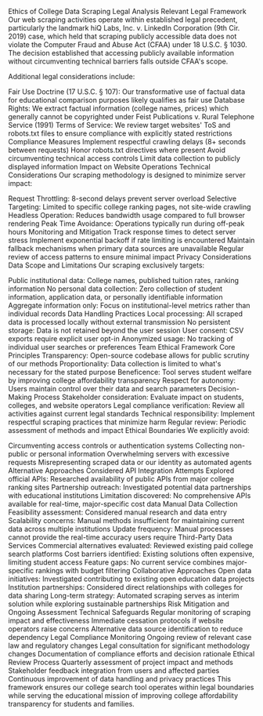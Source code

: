 Ethics of College Data Scraping
Legal Analysis
Relevant Legal Framework
Our web scraping activities operate within established legal precedent, particularly the landmark hiQ Labs, Inc. v. LinkedIn Corporation (9th Cir. 2019) case, which held that scraping publicly accessible data does not violate the Computer Fraud and Abuse Act (CFAA) under 18 U.S.C. § 1030. The decision established that accessing publicly available information without circumventing technical barriers falls outside CFAA's scope.

Additional legal considerations include:

Fair Use Doctrine (17 U.S.C. § 107): Our transformative use of factual data for educational comparison purposes likely qualifies as fair use
Database Rights: We extract factual information (college names, prices) which generally cannot be copyrighted under Feist Publications v. Rural Telephone Service (1991)
Terms of Service: We review target websites' ToS and robots.txt files to ensure compliance with explicitly stated restrictions
Compliance Measures
Implement respectful crawling delays (8+ seconds between requests)
Honor robots.txt directives where present
Avoid circumventing technical access controls
Limit data collection to publicly displayed information
Impact on Website Operations
Technical Considerations
Our scraping methodology is designed to minimize server impact:

Request Throttling: 8-second delays prevent server overload
Selective Targeting: Limited to specific college ranking pages, not site-wide crawling
Headless Operation: Reduces bandwidth usage compared to full browser rendering
Peak Time Avoidance: Operations typically run during off-peak hours
Monitoring and Mitigation
Track response times to detect server stress
Implement exponential backoff if rate limiting is encountered
Maintain fallback mechanisms when primary data sources are unavailable
Regular review of access patterns to ensure minimal impact
Privacy Considerations
Data Scope and Limitations
Our scraping exclusively targets:

Public institutional data: College names, published tuition rates, ranking information
No personal data collection: Zero collection of student information, application data, or personally identifiable information
Aggregate information only: Focus on institutional-level metrics rather than individual records
Data Handling Practices
Local processing: All scraped data is processed locally without external transmission
No persistent storage: Data is not retained beyond the user session
User consent: CSV exports require explicit user opt-in
Anonymized usage: No tracking of individual user searches or preferences
Team Ethical Framework
Core Principles
Transparency: Open-source codebase allows for public scrutiny of our methods
Proportionality: Data collection is limited to what's necessary for the stated purpose
Beneficence: Tool serves student welfare by improving college affordability transparency
Respect for autonomy: Users maintain control over their data and search parameters
Decision-Making Process
Stakeholder consideration: Evaluate impact on students, colleges, and website operators
Legal compliance verification: Review all activities against current legal standards
Technical responsibility: Implement respectful scraping practices that minimize harm
Regular review: Periodic assessment of methods and impact
Ethical Boundaries
We explicitly avoid:

Circumventing access controls or authentication systems
Collecting non-public or personal information
Overwhelming servers with excessive requests
Misrepresenting scraped data or our identity as automated agents
Alternative Approaches Considered
API Integration Attempts
Explored official APIs: Researched availability of public APIs from major college ranking sites
Partnership outreach: Investigated potential data partnerships with educational institutions
Limitation discovered: No comprehensive APIs available for real-time, major-specific cost data
Manual Data Collection
Feasibility assessment: Considered manual research and data entry
Scalability concerns: Manual methods insufficient for maintaining current data across multiple institutions
Update frequency: Manual processes cannot provide the real-time accuracy users require
Third-Party Data Services
Commercial alternatives evaluated: Reviewed existing paid college search platforms
Cost barriers identified: Existing solutions often expensive, limiting student access
Feature gaps: No current service combines major-specific rankings with budget filtering
Collaborative Approaches
Open data initiatives: Investigated contributing to existing open education data projects
Institution partnerships: Considered direct relationships with colleges for data sharing
Long-term strategy: Automated scraping serves as interim solution while exploring sustainable partnerships
Risk Mitigation and Ongoing Assessment
Technical Safeguards
Regular monitoring of scraping impact and effectiveness
Immediate cessation protocols if website operators raise concerns
Alternative data source identification to reduce dependency
Legal Compliance Monitoring
Ongoing review of relevant case law and regulatory changes
Legal consultation for significant methodology changes
Documentation of compliance efforts and decision rationale
Ethical Review Process
Quarterly assessment of project impact and methods
Stakeholder feedback integration from users and affected parties
Continuous improvement of data handling and privacy practices
This framework ensures our college search tool operates within legal boundaries while serving the educational mission of improving college affordability transparency for students and families.